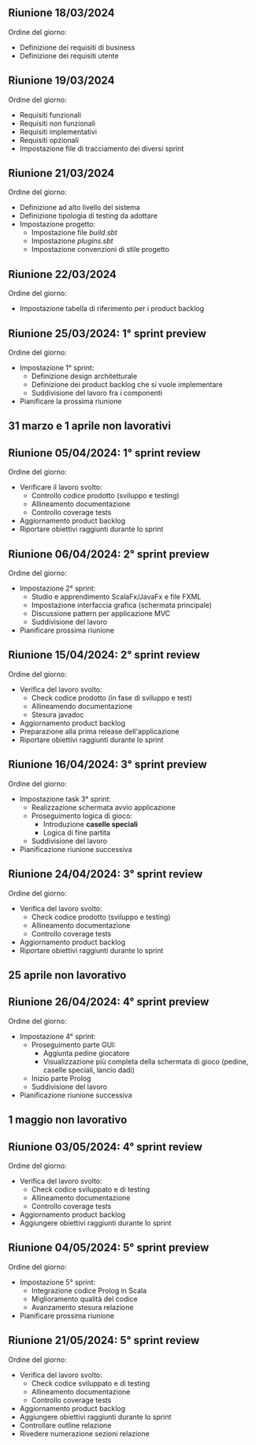 ## Riunione 18/03/2024
Ordine del giorno:
- Definizione dei requisiti di business
- Definizione dei requisiti utente

## Riunione 19/03/2024
Ordine del giorno:
- Requisiti funzionali
- Requisiti non funzionali
- Requisiti implementativi
- Requisiti opzionali
- Impostazione file di tracciamento dei diversi sprint

## Riunione 21/03/2024
Ordine del giorno:
- Definizione ad alto livello del sistema
- Definizione tipologia di testing da adottare
- Impostazione progetto:
  - Impostazione file _build.sbt_
  - Impostazione _plugins.sbt_
  - Impostazione convenzioni di stile progetto

## Riunione 22/03/2024
Ordine del giorno:
- Impostazione tabella di riferimento per i product backlog

## Riunione 25/03/2024: 1° sprint preview
Ordine del giorno:
- Impostazione 1° sprint:
  - Definizione design architetturale
  - Definizione dei product backlog che si vuole implementare
  - Suddivisione del lavoro fra i componenti
- Pianificare la prossima riunione

## 31 marzo e 1 aprile non lavorativi

## Riunione 05/04/2024: 1° sprint review
Ordine del giorno:
- Verificare il lavoro svolto:
  - Controllo codice prodotto (sviluppo e testing)
  - Allineamento documentazione
  - Controllo coverage tests
- Aggiornamento product backlog
- Riportare obiettivi raggiunti durante lo sprint

## Riunione 06/04/2024: 2° sprint preview
Ordine del giorno:
- Impostazione 2° sprint:
  - Studio e apprendimento ScalaFx/JavaFx e file FXML
  - Impostazione interfaccia grafica (schermata principale)
  - Discussione pattern per applicazione MVC
  - Suddivisione del lavoro
- Pianificare prossima riunione

## Riunione 15/04/2024: 2° sprint review
Ordine del giorno:
- Verifica del lavoro svolto:
  - Check codice prodotto (in fase di sviluppo e test)
  - Allineamendo documentazione
  - Stesura javadoc
- Aggiornamento product backlog
- Preparazione alla prima release dell'applicazione
- Riportare obiettivi raggiunti durante lo sprint

## Riunione 16/04/2024: 3° sprint preview
Ordine del giorno:
- Impostazione task 3° sprint:
  - Realizzazione schermata avvio applicazione
  - Proseguimento logica di gioco:
    - Introduzione **caselle speciali**
    - Logica di fine partita
  - Suddivisione del lavoro
- Pianificazione riunione successiva

## Riunione 24/04/2024: 3° sprint review
Ordine del giorno:
- Verifica del lavoro svolto:
  - Check codice prodotto (sviluppo e testing)
  - Allineamento documentazione
  - Controllo coverage tests
- Aggiornamento product backlog
- Riportare obiettivi raggiunti durante lo sprint

## 25 aprile non lavorativo

## Riunione 26/04/2024: 4° sprint preview
Ordine del giorno:
- Impostazione 4° sprint:
	- Proseguimento parte GUI:
		- Aggiunta pedine giocatore
		- Visualizzazione più completa della schermata di gioco (pedine, caselle speciali, lancio dadi)
	- Inizio parte Prolog
	- Suddivisione del lavoro
- Pianificazione riunione successiva

## 1 maggio non lavorativo

## Riunione 03/05/2024: 4° sprint review
Ordine del giorno:
- Verifica del lavoro svolto:
	- Check codice sviluppato e di testing
 	- Allineamento documentazione
  	- Controllo coverage tests
- Aggiornamento product backlog   
- Aggiungere obiettivi raggiunti durante lo sprint

## Riunione 04/05/2024: 5° sprint preview
Ordine del giorno:
- Impostazione 5° sprint:
    - Integrazione codice Prolog in Scala
    - Miglioramento qualità del codice
    - Avanzamento stesura relazione
- Pianificare prossima riunione

## Riunione 21/05/2024: 5° sprint review
Ordine del giorno:
- Verifica del lavoro svolto:
    - Check codice sviluppato e di testing
    - Allineamento documentazione
    - Controllo coverage tests
- Aggiornamento product backlog
- Aggiungere obiettivi raggiunti durante lo sprint
- Controllare outline relazione
- Rivedere numerazione sezioni relazione
